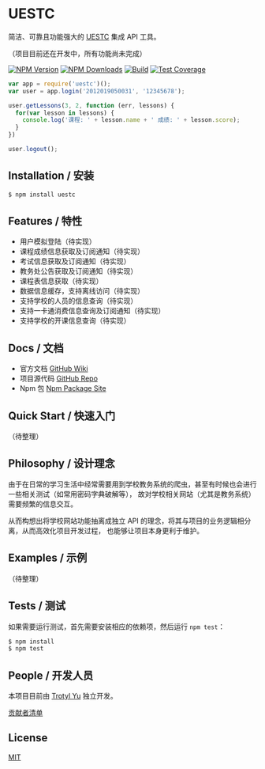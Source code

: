 <!-- ![UESTC Logo]() -->

# UESTC

  简洁、可靠且功能强大的 [UESTC](http://portal.uestc.edu.cn) 集成 API 工具。

  （项目目前还在开发中，所有功能尚未完成）

  [![NPM Version][npm-image]][npm-url]
  [![NPM Downloads][downloads-image]][downloads-url]
  [![Build][travis-image]][travis-url]
  [![Test Coverage][coveralls-image]][coveralls-url]

```js
var app = require('uestc')();
var user = app.login('2012019050031', '12345678');

user.getLessons(3, 2, function (err, lessons) {
  for(var lesson in lessons) {
    console.log('课程: ' + lesson.name + ' 成绩: ' + lesson.score);
  }
})

user.logout();
```

## Installation / 安装

```bash
$ npm install uestc
```

## Features / 特性

  * 用户模拟登陆（待实现）
  * 课程成绩信息获取及订阅通知（待实现）
  * 考试信息获取及订阅通知（待实现）
  * 教务处公告获取及订阅通知（待实现）
  * 课程表信息获取（待实现）
  * 数据信息缓存，支持离线访问（待实现）
  * 支持学校的人员的信息查询（待实现）
  * 支持一卡通消费信息查询及订阅通知（待实现）
  * 支持学校的开课信息查询（待实现）

## Docs / 文档

  * 官方文档 [GitHub Wiki](https://github.com/trotyl/UESTC-Npm/wiki)
  * 项目源代码 [GitHub Repo](https://github.com/trotyl/UESTC-Npm)
  * Npm 包 [Npm Package Site](https://www.npmjs.com/package/uestc)

## Quick Start / 快速入门

  （待整理）

## Philosophy / 设计理念

  由于在日常的学习生活中经常需要用到学校教务系统的爬虫，甚至有时候也会进行一些相关测试（如常用密码字典破解等），
  故对学校相关网站（尤其是教务系统）需要频繁的信息交互。

  从而构想出将学校网站功能抽离成独立 API 的理念，将其与项目的业务逻辑相分离，从而高效化项目开发过程，
  也能够让项目本身更利于维护。

## Examples / 示例

  （待整理）

## Tests / 测试

  如果需要运行测试，首先需要安装相应的依赖项，然后运行 `npm test`：

```bash
$ npm install
$ npm test
```

## People / 开发人员

本项目目前由 [Trotyl Yu](https://github.com/trotyl) 独立开发。

[贡献者清单](https://github.com/trotyl/uestc/graphs/contributors)

## License

  [MIT](LICENSE)

[npm-image]: https://img.shields.io/npm/v/uestc.svg
[npm-url]: https://npmjs.org/package/uestc
[downloads-image]: https://img.shields.io/npm/dm/uestc.svg
[downloads-url]: https://npmjs.org/package/uestc
[travis-image]: https://img.shields.io/travis/trotyl/uestc/master.svg?label=linux
[travis-url]: https://travis-ci.org/trotyl/uestc
[coveralls-image]: https://img.shields.io/coveralls/trotyl/uestc/master.svg
[coveralls-url]: https://coveralls.io/r/trotyl/uestc?branch=master
